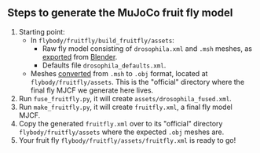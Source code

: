 ## Steps to generate the MuJoCo fruit fly model

1. Starting point:
   * In `flybody/fruitfly/build_fruitfly/assets`:
       * Raw fly model consisting of `drosophila.xml` and `.msh` meshes, as [exported](https://github.com/google-deepmind/dm_control/tree/main/dm_control/blender/mujoco_exporter) from [Blender](https://www.blender.org/).
       * Defaults file `drosophila_defaults.xml`.
    * Meshes [converted](https://github.com/google-deepmind/mujoco/blob/main/python/mujoco/msh2obj.py) from `.msh` to `.obj` format, located at `flybody/fruitfly/assets`. This is the "official" directory where the final fly MJCF we generate here lives.
3. Run `fuse_fruitfly.py`, it will create `assets/drosophila_fused.xml`.
4. Run `make_fruitfly.py`, it will create `fruitfly.xml`, a final fly model MJCF.
5. Copy the generated `fruitfly.xml` over to its "official" directory `flybody/fruitfly/assets` where the expected `.obj` meshes are.
6. Your fruit fly `flybody/fruitfly/assets/fruitfly.xml` is ready to go!
